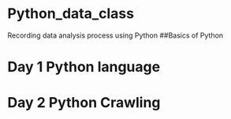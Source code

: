 # Python_data_class
Recording data analysis process using Python
##Basics of Python

# Day 1 Python language

# Day 2 Python Crawling

